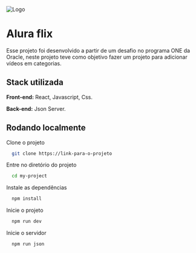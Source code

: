 
![Logo](https://private-user-images.githubusercontent.com/110845742/342474706-20c05285-5664-4b2c-b47b-65dabd6d7d7b.png?jwt=eyJhbGciOiJIUzI1NiIsInR5cCI6IkpXVCJ9.eyJpc3MiOiJnaXRodWIuY29tIiwiYXVkIjoicmF3LmdpdGh1YnVzZXJjb250ZW50LmNvbSIsImtleSI6ImtleTUiLCJleHAiOjE3MTkyNTkyNjUsIm5iZiI6MTcxOTI1ODk2NSwicGF0aCI6Ii8xMTA4NDU3NDIvMzQyNDc0NzA2LTIwYzA1Mjg1LTU2NjQtNGIyYy1iNDdiLTY1ZGFiZDZkN2Q3Yi5wbmc_WC1BbXotQWxnb3JpdGhtPUFXUzQtSE1BQy1TSEEyNTYmWC1BbXotQ3JlZGVudGlhbD1BS0lBVkNPRFlMU0E1M1BRSzRaQSUyRjIwMjQwNjI0JTJGdXMtZWFzdC0xJTJGczMlMkZhd3M0X3JlcXVlc3QmWC1BbXotRGF0ZT0yMDI0MDYyNFQxOTU2MDVaJlgtQW16LUV4cGlyZXM9MzAwJlgtQW16LVNpZ25hdHVyZT1hMzU0MmY0ZTU1OTg1ZTkyOWE2ZmJmY2ViNTkyNTgxNjc1NTFlMjI5NTczODUxMGRhYTIwYmU4YzhiNzM0YmI2JlgtQW16LVNpZ25lZEhlYWRlcnM9aG9zdCZhY3Rvcl9pZD0wJmtleV9pZD0wJnJlcG9faWQ9MCJ9.tKTT61HE7pcwXrQhXXmhZ8135aAIPa3yQUei0HBu5HQ)


# Alura flix

Esse projeto foi desenvolvido a partir de um desafio no programa ONE da Oracle, neste projeto teve como objetivo fazer um projeto para adicionar vídeos em categorias.


## Stack utilizada

**Front-end:** React, Javascript, Css.

**Back-end:** Json Server.


## Rodando localmente

Clone o projeto

```bash
  git clone https://link-para-o-projeto
```

Entre no diretório do projeto

```bash
  cd my-project
```

Instale as dependências

```bash
  npm install
```

Inicie o projeto

```bash
  npm run dev
```
Inicie o servidor
```bash
  npm run json
```

